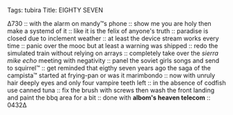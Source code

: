 Tags: tubira
Title: EIGHTY SEVEN
  
∆730 :: with the alarm on mandy™s phone :: show me you are holy then make a systemd of it :: like it is the felix of anyone's truth :: paradise is closed due to inclement weather :: at least the device stream works every time :: panic over the mooc but at least a warning was shipped :: redo the simulated train without relying on arrays :: completely take over the _sierra mike echo_ meeting with negativity :: panel the soviet girls songs and send to squirrel™ :: get reminded that eigthy seven years ago the saga of the campista™ started at frying-pan or was it marimbondo :: now with unruly hair deeply eyes and only four vampire teeth left :: in the absence of codfish use canned tuna :: fix the brush with screws then wash the front landing  and paint the bbq area for a bit :: done with **albom's heaven telecom** :: 0432∆